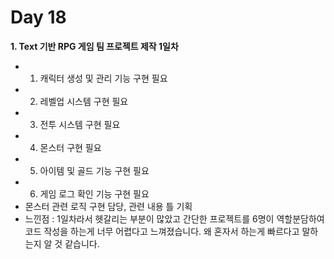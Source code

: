 # Day 18
**1. Text 기반 RPG 게임 팀 프로젝트 제작 1일차**

- 1. 캐릭터 생성 및 관리 기능 구현 필요
- 2. 레벨업 시스템 구현 필요
- 3. 전투 시스템 구현 필요
- 4. 몬스터 구현 필요
- 5. 아이템 및 골드 기능 구현 필요
- 6. 게임 로그 확인 기능 구현 필요
- 몬스터 관련 로직 구현 담당, 관련 내용 틀 기획
- 느낀점 : 1일차라서 헷갈리는 부분이 많았고 간단한 프로젝트를 6명이 역할분담하여 코드 작성을 하는게 너무 어렵다고 느껴졌습니다. 왜 혼자서 하는게 빠르다고 말하는지 알 것 같습니다.
